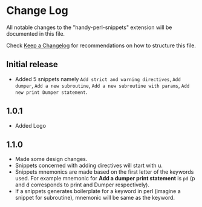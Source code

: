 # Change Log

All notable changes to the "handy-perl-snippets" extension will be documented in this file.

Check [Keep a Changelog](http://keepachangelog.com/) for recommendations on how to structure this file.

## Initial release

- Added 5 snippets namely `Add strict and warning directives`, `Add dumper`, `Add a new subroutine`, `Add a new subroutine with params`, `Add new print Dumper statement`.

## 1.0.1

- Added Logo

## 1.1.0

- Made some design changes.
- Snippets concerned with adding directives will start with u.
- Snippets mnemonics are made based on the first letter of the keywords used. For example mnemonic for **Add a dumper print statement** is `pd` (p and d corresponds to print and Dumper respectively).
- If a snippets generates boilerplate for a keyword in perl (imagine a snippet for subroutine), mnemonic will be same as the keyword.
